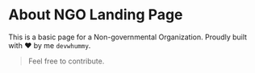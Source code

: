 # About NGO Landing Page
This is a basic page for a Non-governmental Organization. Proudly built with ❤ by me `devwhummy`.

> Feel free to contribute.